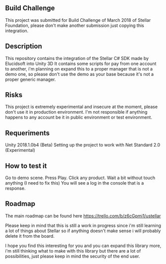 Build Challenge
---------------
This project was submitted for Build Challenge of March 2018 of Stellar Foundation, please don't make another submission just copying this integration.

Description
---------------
This repository contains the integration of the Stellar C# SDK made by Elucidsoft into Unity 3D
It contains some scripts for pay from one account to another, i'm planning on expand this to a proper manager that is not a demo one, so please don't use the demo as your base because it's not a proper generic manager.

Risks
---------------
This project is extremely experimental and insecure at the moment, please don't use it in production environment.
I'm not responsible if anything happens to any account be it in public environment or test environment.

Requeriments
---------------
Unity 2018.1.0b4 (Beta)
Setting up the project to work with Net Standard 2.0 (Experimental)

How to test it
---------------
Go to demo scene.
Press Play.
Click any product.
Wait a bit without touch anything (I need to fix this)
You will see a log in the console that is a response.

Roadmap
--------------
The main roadmap can be found here
https://trello.com/b/z6cGpmi1/ustellar

Please keep in mind that this is still a work in progress since i'm still learning a lot of things about Stellar so if anything doesn't make sense i will probably delete it from the board.


I hope you find this interesting for you and you can expand this library more, i'm still thinking what to make with this library but there are a lot of possibilities, just please keep in mind the security of the end user.
